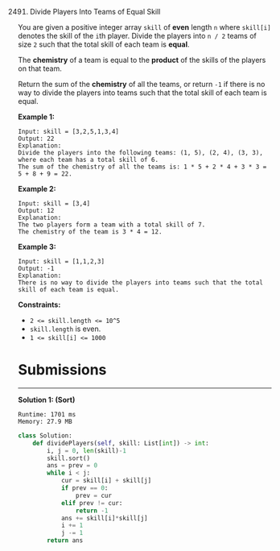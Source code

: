 2491. Divide Players Into Teams of Equal Skill

You are given a positive integer array `skill` of **even** length `n` where `skill[i]` denotes the skill of the `i`th player. Divide the players into `n / 2` teams of size `2` such that the total skill of each team is **equal**.

The **chemistry** of a team is equal to the **product** of the skills of the players on that team.

Return the sum of the **chemistry** of all the teams, or return `-1` if there is no way to divide the players into teams such that the total skill of each team is equal.

 

**Example 1:**
```
Input: skill = [3,2,5,1,3,4]
Output: 22
Explanation: 
Divide the players into the following teams: (1, 5), (2, 4), (3, 3), where each team has a total skill of 6.
The sum of the chemistry of all the teams is: 1 * 5 + 2 * 4 + 3 * 3 = 5 + 8 + 9 = 22.
```

**Example 2:**
```
Input: skill = [3,4]
Output: 12
Explanation: 
The two players form a team with a total skill of 7.
The chemistry of the team is 3 * 4 = 12.
```

**Example 3:**
```
Input: skill = [1,1,2,3]
Output: -1
Explanation: 
There is no way to divide the players into teams such that the total skill of each team is equal.
```

**Constraints:**

* `2 <= skill.length <= 10^5`
* `skill.length` is even.
* `1 <= skill[i] <= 1000`

# Submissions
---
**Solution 1: (Sort)**
```
Runtime: 1701 ms
Memory: 27.9 MB
```
```python
class Solution:
    def dividePlayers(self, skill: List[int]) -> int:
        i, j = 0, len(skill)-1
        skill.sort()
        ans = prev = 0
        while i < j:
            cur = skill[i] + skill[j]
            if prev == 0:
                prev = cur
            elif prev != cur:
                return -1
            ans += skill[i]*skill[j]
            i += 1
            j -= 1
        return ans
```
